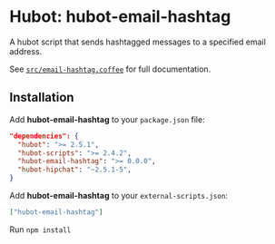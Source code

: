 # Hubot: hubot-email-hashtag

A hubot script that sends hashtagged messages to a specified email address.

See [`src/email-hashtag.coffee`](src/email-hashtag.coffee) for full documentation.

## Installation

Add **hubot-email-hashtag** to your `package.json` file:

```json
"dependencies": {
  "hubot": ">= 2.5.1",
  "hubot-scripts": ">= 2.4.2",
  "hubot-email-hashtag": ">= 0.0.0",
  "hubot-hipchat": "~2.5.1-5",
}
```

Add **hubot-email-hashtag** to your `external-scripts.json`:

```json
["hubot-email-hashtag"]
```

Run `npm install`
